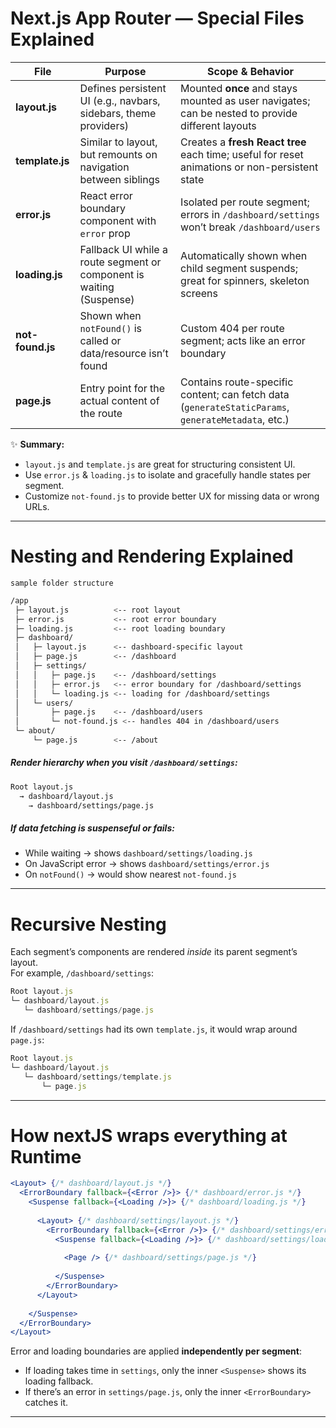 # Next.js App Router — Special Files Explained

| File             | Purpose                                                              | Scope & Behavior                                                                                   |
| ---------------- | -------------------------------------------------------------------- | -------------------------------------------------------------------------------------------------- |
| **layout.js**    | Defines persistent UI (e.g., navbars, sidebars, theme providers)     | Mounted **once** and stays mounted as user navigates; can be nested to provide different layouts   |
| **template.js**  | Similar to layout, but remounts on navigation between siblings       | Creates a **fresh React tree** each time; useful for reset animations or non-persistent state      |
| **error.js**     | React error boundary component with `error` prop                     | Isolated per route segment; errors in `/dashboard/settings` won’t break `/dashboard/users`         |
| **loading.js**   | Fallback UI while a route segment or component is waiting (Suspense) | Automatically shown when child segment suspends; great for spinners, skeleton screens              |
| **not-found.js** | Shown when `notFound()` is called or data/resource isn’t found       | Custom 404 per route segment; acts like an error boundary                                          |
| **page.js**      | Entry point for the actual content of the route                      | Contains route-specific content; can fetch data (`generateStaticParams`, `generateMetadata`, etc.) |

✨ **Summary:**  
- `layout.js` and `template.js` are great for structuring consistent UI.  
- Use `error.js` & `loading.js` to isolate and gracefully handle states per segment.  
- Customize `not-found.js` to provide better UX for missing data or wrong URLs.

---
# Nesting and Rendering Explained

`sample folder structure`
``` bash
/app
 ├─ layout.js          <-- root layout
 ├─ error.js           <-- root error boundary
 ├─ loading.js         <-- root loading boundary
 ├─ dashboard/
 │   ├─ layout.js      <-- dashboard-specific layout
 │   ├─ page.js        <-- /dashboard
 │   ├─ settings/
 │   │   ├─ page.js    <-- /dashboard/settings
 │   │   ├─ error.js   <-- error boundary for /dashboard/settings
 │   │   └─ loading.js <-- loading for /dashboard/settings
 │   └─ users/
 │       ├─ page.js    <-- /dashboard/users
 │       └─ not-found.js <-- handles 404 in /dashboard/users
 └─ about/
     └─ page.js        <-- /about
```

##### **Render hierarchy when you visit `/dashboard/settings`**:
``` bash
Root layout.js
  → dashboard/layout.js
    → dashboard/settings/page.js
```

##### **If data fetching is suspenseful or fails**:
- While waiting → shows `dashboard/settings/loading.js`
- On JavaScript error → shows `dashboard/settings/error.js`
- On `notFound()` → would show nearest `not-found.js`

---
# Recursive Nesting
Each segment’s components are rendered _inside_ its parent segment’s layout.  
For example, `/dashboard/settings`:
``` jsx
Root layout.js
└─ dashboard/layout.js
   └─ dashboard/settings/page.js
```

If `/dashboard/settings` had its own `template.js`, it would wrap around `page.js`:
``` jsx
Root layout.js
└─ dashboard/layout.js
   └─ dashboard/settings/template.js
       └─ page.js
```

---
# How nextJS wraps everything at Runtime
``` jsx
<Layout> {/* dashboard/layout.js */}
  <ErrorBoundary fallback={<Error />}> {/* dashboard/error.js */}
    <Suspense fallback={<Loading />}> {/* dashboard/loading.js */}
      
      <Layout> {/* dashboard/settings/layout.js */}
        <ErrorBoundary fallback={<Error />}> {/* dashboard/settings/error.js */}
          <Suspense fallback={<Loading />}> {/* dashboard/settings/loading.js */}
            
            <Page /> {/* dashboard/settings/page.js */}
            
          </Suspense>
        </ErrorBoundary>
      </Layout>
      
    </Suspense>
  </ErrorBoundary>
</Layout>
```

Error and loading boundaries are applied **independently per segment**:
- If loading takes time in `settings`, only the inner `<Suspense>` shows its loading fallback.
- If there’s an error in `settings/page.js`, only the inner `<ErrorBoundary>` catches it.

---
